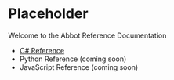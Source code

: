 # Placeholder

Welcome to the Abbot Reference Documentation

* [C# Reference](csharp)
* Python Reference (coming soon)
* JavaScript Reference (coming soon)
